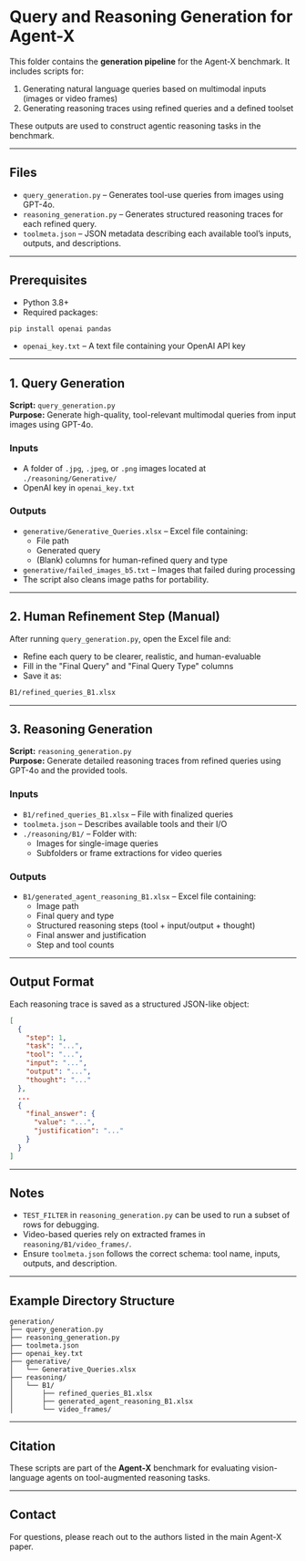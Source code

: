 # Query and Reasoning Generation for Agent-X

This folder contains the **generation pipeline** for the Agent-X benchmark. It includes scripts for:

1. Generating natural language queries based on multimodal inputs (images or video frames)
2. Generating reasoning traces using refined queries and a defined toolset

These outputs are used to construct agentic reasoning tasks in the benchmark.

---

## Files

- `query_generation.py` – Generates tool-use queries from images using GPT-4o.
- `reasoning_generation.py` – Generates structured reasoning traces for each refined query.
- `toolmeta.json` – JSON metadata describing each available tool’s inputs, outputs, and descriptions.

---

## Prerequisites

- Python 3.8+
- Required packages:

```bash
pip install openai pandas
```

- `openai_key.txt` – A text file containing your OpenAI API key

---

## 1. Query Generation

**Script:** `query_generation.py`  
**Purpose:** Generate high-quality, tool-relevant multimodal queries from input images using GPT-4o.

### Inputs

- A folder of `.jpg`, `.jpeg`, or `.png` images located at `./reasoning/Generative/`
- OpenAI key in `openai_key.txt`

### Outputs

- `generative/Generative_Queries.xlsx` – Excel file containing:
  - File path
  - Generated query
  - (Blank) columns for human-refined query and type
- `generative/failed_images_b5.txt` – Images that failed during processing
- The script also cleans image paths for portability.

---

## 2. Human Refinement Step (Manual)

After running `query_generation.py`, open the Excel file and:

- Refine each query to be clearer, realistic, and human-evaluable
- Fill in the "Final Query" and "Final Query Type" columns
- Save it as:

```bash
B1/refined_queries_B1.xlsx
```

---

## 3. Reasoning Generation

**Script:** `reasoning_generation.py`  
**Purpose:** Generate detailed reasoning traces from refined queries using GPT-4o and the provided tools.

### Inputs

- `B1/refined_queries_B1.xlsx` – File with finalized queries
- `toolmeta.json` – Describes available tools and their I/O
- `./reasoning/B1/` – Folder with:
  - Images for single-image queries
  - Subfolders or frame extractions for video queries

### Outputs

- `B1/generated_agent_reasoning_B1.xlsx` – Excel file containing:
  - Image path
  - Final query and type
  - Structured reasoning steps (tool + input/output + thought)
  - Final answer and justification
  - Step and tool counts

---

## Output Format

Each reasoning trace is saved as a structured JSON-like object:

```json
[
  {
    "step": 1,
    "task": "...",
    "tool": "...",
    "input": "...",
    "output": "...",
    "thought": "..."
  },
  ...
  {
    "final_answer": {
      "value": "...",
      "justification": "..."
    }
  }
]
```

---

## Notes

- `TEST_FILTER` in `reasoning_generation.py` can be used to run a subset of rows for debugging.
- Video-based queries rely on extracted frames in `reasoning/B1/video_frames/`.
- Ensure `toolmeta.json` follows the correct schema: tool name, inputs, outputs, and description.

---

## Example Directory Structure

```
generation/
├── query_generation.py
├── reasoning_generation.py
├── toolmeta.json
├── openai_key.txt
├── generative/
│   └── Generative_Queries.xlsx
├── reasoning/
│   └── B1/
│       ├── refined_queries_B1.xlsx
│       ├── generated_agent_reasoning_B1.xlsx
│       └── video_frames/
```

---

## Citation

These scripts are part of the **Agent-X** benchmark for evaluating vision-language agents on tool-augmented reasoning tasks.

---

## Contact

For questions, please reach out to the authors listed in the main Agent-X paper.
